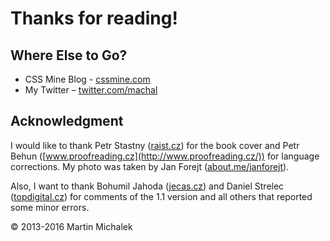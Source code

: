 Thanks for reading!
===================

Where Else to Go?
-----------------

-   CSS Mine Blog - [cssmine.com](http://www.cssmine.com)
-   My Twitter – [twitter.com/machal](http://twitter.com/machal)

Acknowledgment
--------------

I would like to thank Petr Stastny ([raist.cz](http://raist.cz/)) for the book
cover and Petr Behun ([www.proofreading.cz](http://www.proofreading.cz/)) for
language corrections. My photo was taken by Jan Forejt
([about.me/janforejt](https://about.me/janforejt)).

Also, I want to thank Bohumil Jahoda ([jecas.cz](http://jecas.cz/)) and Daniel
Strelec ([topdigital.cz](http://www.topdigital.cz/)) for comments of the 1.1
version and all others that reported some minor errors.

© 2013-2016 Martin Michalek
